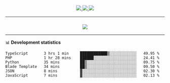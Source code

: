 <h3 align="center">
  <a href="https://github.com/hwalker928">
      <img src="https://img.shields.io/github/followers/hwalker928?label=Followers&style=for-the-badge&color=lightblue">
  </a>
  <a href="https://harryw.link/discord" alt="Discord">
      <img src="https://img.shields.io/discord/738451951758606336?label=discord&style=for-the-badge&color=lightblue"/>
  </a>
  <a href="https://harryw.link/sparked" alt="Sparked Host">
      <img src="https://img.shields.io/static/v1?label=Sponsor&message=Sparked%20Host&color=yellow&style=for-the-badge"/>
  </a>
</h3>

<hr>


<h3 align="center">
  <a href="https://github.com/hwalker928">
      <img src="https://github-profile-trophy.vercel.app/?username=hwalker928&no-bg=true&no-frame=true">
  </a>
</h3>


<hr>

📊 **Development statistics**

<!--START_SECTION:waka-->

```text
TypeScript       3 hrs 1 min     ████████████▒░░░░░░░░░░░░   49.95 %
PHP              1 hr 28 mins    ██████░░░░░░░░░░░░░░░░░░░   24.41 %
Python           35 mins         ██▒░░░░░░░░░░░░░░░░░░░░░░   09.75 %
Blade Template   34 mins         ██▒░░░░░░░░░░░░░░░░░░░░░░   09.50 %
JSON             8 mins          ▓░░░░░░░░░░░░░░░░░░░░░░░░   02.30 %
JavaScript       7 mins          ▓░░░░░░░░░░░░░░░░░░░░░░░░   02.13 %
```

<!--END_SECTION:waka-->
